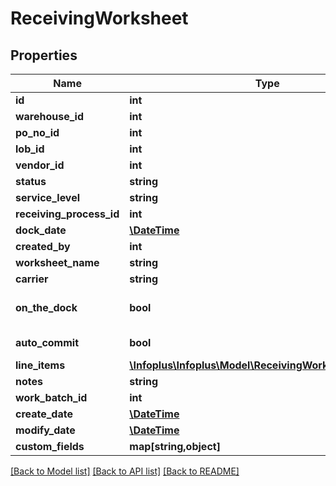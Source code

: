 # ReceivingWorksheet

## Properties
Name | Type | Description | Notes
------------ | ------------- | ------------- | -------------
**id** | **int** |  | [optional] 
**warehouse_id** | **int** |  | 
**po_no_id** | **int** |  | [optional] 
**lob_id** | **int** |  | [optional] 
**vendor_id** | **int** |  | [optional] 
**status** | **string** |  | [optional] 
**service_level** | **string** |  | 
**receiving_process_id** | **int** |  | [optional] 
**dock_date** | [**\DateTime**](\DateTime.md) |  | [optional] 
**created_by** | **int** |  | [optional] 
**worksheet_name** | **string** |  | 
**carrier** | **string** |  | [optional] 
**on_the_dock** | **bool** |  | [optional] [default to false]
**auto_commit** | **bool** |  | [default to false]
**line_items** | [**\Infoplus\Infoplus\Model\ReceivingWorksheetLineItem[]**](ReceivingWorksheetLineItem.md) |  | [optional] 
**notes** | **string** |  | [optional] 
**work_batch_id** | **int** |  | [optional] 
**create_date** | [**\DateTime**](\DateTime.md) |  | [optional] 
**modify_date** | [**\DateTime**](\DateTime.md) |  | [optional] 
**custom_fields** | **map[string,object]** |  | [optional] 

[[Back to Model list]](../README.md#documentation-for-models) [[Back to API list]](../README.md#documentation-for-api-endpoints) [[Back to README]](../README.md)


